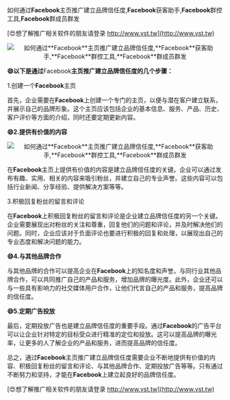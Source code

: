 如何通过**Facebook**主页推广建立品牌信任度,**Facebook**获客助手,**Facebook**群控工具,**Facebook**群成员群发

[😍想了解推广相关软件的朋友请登录 http://www.vst.tw](http://www.vst.tw)

 <center><img src="https://vst.tw/MP4/tuiguang/png/0.png" alt="如何通过**Facebook**主页推广建立品牌信任度,**Facebook**获客助手,**Facebook**群控工具,**Facebook**群成员群发"></center>

**😄以下是通过**Facebook**主页推广建立品牌信任度的几个步骤：**

1.创建一个**Facebook**主页

首先，企业需要在**Facebook**上创建一个专门的主页，以便与潜在客户建立联系，并展示自己的品牌形象。这个主页应该包括企业的基本信息、服务、产品、历史、客户评价等方面的介绍，同时还要定期更新内容。

**😄2.提供有价值的内容**

 <center><img src="https://vst.tw/MP4/tuiguang/png/3.png" alt="如何通过**Facebook**主页推广建立品牌信任度,**Facebook**获客助手,**Facebook**群控工具,**Facebook**群成员群发"></center>

在**Facebook**主页上提供有价值的内容是建立品牌信任度的关键。企业可以通过发布有趣、实用、相关的内容来吸引粉丝，并建立自己的专业声誉。这些内容可以包括行业新闻、分享经验、提供解决方案等等。

3.积极回复粉丝的留言和评论

在**Facebook**上积极回复粉丝的留言和评论是企业建立品牌信任度的另一个关键。企业需要展现出对粉丝的关注和尊重，回复他们的问题和评论，并及时解决他们的问题。同时，企业应该对于负面评论也要进行积极的回复和处理，以展现出自己的专业态度和解决问题的能力。

**😄4.与其他品牌合作**

与其他品牌的合作可以提高企业在**Facebook**上的知名度和声誉。与同行业其他品牌合作，可以共同推广自己的产品和服务，增加品牌的曝光度。此外，企业还可以与一些具有影响力的社交媒体用户合作，让他们代言自己的产品和服务，提高品牌的信任度。

**😄5.定期广告投放**

最后，定期投放广告也是建立品牌信任度的重要手段。通过**Facebook**的广告平台可以让企业针对特定的目标受众进行精准的定位和投放。这可以提高品牌的曝光率，让更多的人了解企业的产品和服务，进而提高品牌的信任度。

总之，通过**Facebook**主页推广建立品牌信任度需要企业不断地提供有价值的内容、积极回复粉丝的留言和评论、与其他品牌合作、定期投放广告等等。只有通过不断努力和坚持，才能在**Facebook**上建立起良好的品牌信任度。

[😍想了解推广相关软件的朋友请登录 http://www.vst.tw](http://www.vst.tw)



